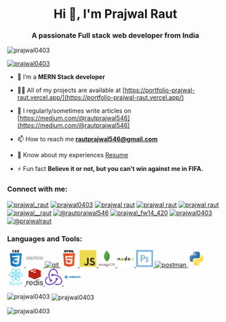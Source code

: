 <h1 align="center">Hi 👋, I'm Prajwal Raut</h1>
<h3 align="center">A passionate Full stack web developer from India</h3>

<p align="left"> <img src="https://komarev.com/ghpvc/?username=prajwal0403&label=Profile%20views&color=0e75b6&style=flat" alt="prajwal0403" /> </p>

<p align="left"> <a href="https://github.com/ryo-ma/github-profile-trophy"><img src="https://github-profile-trophy.vercel.app/?username=prajwal0403" alt="prajwal0403" /></a> </p>

- 🌱 I’m a **MERN Stack developer**

- 👨‍💻 All of my projects are available at [https://portfolio-prajwal-raut.vercel.app/](https://portfolio-prajwal-raut.vercel.app/)

- 📝 I regularly/sometimes write articles on [https://medium.com/@rautprajwal546](https://medium.com/@rautprajwal546)

- 📫 How to reach me **rautprajwal546@gmail.com**

- 📄 Know about my experiences [Resume](https://drive.google.com/drive/folders/101cYxH762sHspvSLLEAoYhaaWCQmFVNf?usp=share_link)

- ⚡ Fun fact **Believe it or not, but you can't win against me in FIFA.**

<h3 align="left">Connect with me:</h3>
<p align="left">
<a href="https://codepen.io/prajwal_raut" target="blank"><img align="center" src="https://raw.githubusercontent.com/rahuldkjain/github-profile-readme-generator/master/src/images/icons/Social/codepen.svg" alt="prajwal_raut" height="30" width="40" /></a>
<a href="https://twitter.com/prajwal0403" target="blank"><img align="center" src="https://raw.githubusercontent.com/rahuldkjain/github-profile-readme-generator/master/src/images/icons/Social/twitter.svg" alt="prajwal0403" height="30" width="40" /></a>
<a href="https://linkedin.com/in/prajwal raut" target="blank"><img align="center" src="https://raw.githubusercontent.com/rahuldkjain/github-profile-readme-generator/master/src/images/icons/Social/linked-in-alt.svg" alt="prajwal raut" height="30" width="40" /></a>
<a href="https://stackoverflow.com/users/prajwal raut" target="blank"><img align="center" src="https://raw.githubusercontent.com/rahuldkjain/github-profile-readme-generator/master/src/images/icons/Social/stack-overflow.svg" alt="prajwal raut" height="30" width="40" /></a>
<a href="https://fb.com/prajwal raut" target="blank"><img align="center" src="https://raw.githubusercontent.com/rahuldkjain/github-profile-readme-generator/master/src/images/icons/Social/facebook.svg" alt="prajwal raut" height="30" width="40" /></a>
<a href="https://instagram.com/prajwal__raut" target="blank"><img align="center" src="https://raw.githubusercontent.com/rahuldkjain/github-profile-readme-generator/master/src/images/icons/Social/instagram.svg" alt="prajwal__raut" height="30" width="40" /></a>
<a href="https://medium.com/@rautprajwal546" target="blank"><img align="center" src="https://raw.githubusercontent.com/rahuldkjain/github-profile-readme-generator/master/src/images/icons/Social/medium.svg" alt="@rautprajwal546" height="30" width="40" /></a>
<a href="https://www.hackerrank.com/prajwal_fw14_420" target="blank"><img align="center" src="https://raw.githubusercontent.com/rahuldkjain/github-profile-readme-generator/master/src/images/icons/Social/hackerrank.svg" alt="prajwal_fw14_420" height="30" width="40" /></a>
<a href="https://www.leetcode.com/prajwal0403" target="blank"><img align="center" src="https://raw.githubusercontent.com/rahuldkjain/github-profile-readme-generator/master/src/images/icons/Social/leet-code.svg" alt="prajwal0403" height="30" width="40" /></a>
<a href="https://www.hackerearth.com/@prajwalraut" target="blank"><img align="center" src="https://raw.githubusercontent.com/rahuldkjain/github-profile-readme-generator/master/src/images/icons/Social/hackerearth.svg" alt="@prajwalraut" height="30" width="40" /></a>
</p>

<h3 align="left">Languages and Tools:</h3>
<p align="left"> <a href="https://www.w3schools.com/css/" target="_blank" rel="noreferrer"> <img src="https://raw.githubusercontent.com/devicons/devicon/master/icons/css3/css3-original-wordmark.svg" alt="css3" width="40" height="40"/> </a> <a href="https://expressjs.com" target="_blank" rel="noreferrer"> <img src="https://raw.githubusercontent.com/devicons/devicon/master/icons/express/express-original-wordmark.svg" alt="express" width="40" height="40"/> </a> <a href="https://git-scm.com/" target="_blank" rel="noreferrer"> <img src="https://www.vectorlogo.zone/logos/git-scm/git-scm-icon.svg" alt="git" width="40" height="40"/> </a> <a href="https://www.w3.org/html/" target="_blank" rel="noreferrer"> <img src="https://raw.githubusercontent.com/devicons/devicon/master/icons/html5/html5-original-wordmark.svg" alt="html5" width="40" height="40"/> </a> <a href="https://developer.mozilla.org/en-US/docs/Web/JavaScript" target="_blank" rel="noreferrer"> <img src="https://raw.githubusercontent.com/devicons/devicon/master/icons/javascript/javascript-original.svg" alt="javascript" width="40" height="40"/> </a> <a href="https://www.mongodb.com/" target="_blank" rel="noreferrer"> <img src="https://raw.githubusercontent.com/devicons/devicon/master/icons/mongodb/mongodb-original-wordmark.svg" alt="mongodb" width="40" height="40"/> </a> <a href="https://nodejs.org" target="_blank" rel="noreferrer"> <img src="https://raw.githubusercontent.com/devicons/devicon/master/icons/nodejs/nodejs-original-wordmark.svg" alt="nodejs" width="40" height="40"/> </a> <a href="https://www.photoshop.com/en" target="_blank" rel="noreferrer"> <img src="https://raw.githubusercontent.com/devicons/devicon/master/icons/photoshop/photoshop-line.svg" alt="photoshop" width="40" height="40"/> </a> <a href="https://postman.com" target="_blank" rel="noreferrer"> <img src="https://www.vectorlogo.zone/logos/getpostman/getpostman-icon.svg" alt="postman" width="40" height="40"/> </a> <a href="https://www.python.org" target="_blank" rel="noreferrer"> <img src="https://raw.githubusercontent.com/devicons/devicon/master/icons/python/python-original.svg" alt="python" width="40" height="40"/> </a> <a href="https://reactjs.org/" target="_blank" rel="noreferrer"> <img src="https://raw.githubusercontent.com/devicons/devicon/master/icons/react/react-original-wordmark.svg" alt="react" width="40" height="40"/> </a> <a href="https://redis.io" target="_blank" rel="noreferrer"> <img src="https://raw.githubusercontent.com/devicons/devicon/master/icons/redis/redis-original-wordmark.svg" alt="redis" width="40" height="40"/> </a> <a href="https://redux.js.org" target="_blank" rel="noreferrer"> <img src="https://raw.githubusercontent.com/devicons/devicon/master/icons/redux/redux-original.svg" alt="redux" width="40" height="40"/> </a> <a href="https://webpack.js.org" target="_blank" rel="noreferrer"> <img src="https://raw.githubusercontent.com/devicons/devicon/d00d0969292a6569d45b06d3f350f463a0107b0d/icons/webpack/webpack-original-wordmark.svg" alt="webpack" width="40" height="40"/> </a> </p>

<p><img align="left" src="https://github-readme-stats.vercel.app/api/top-langs?username=prajwal0403&show_icons=true&locale=en&layout=compact" alt="prajwal0403" /></p>

<p>&nbsp;<img align="center" src="https://github-readme-stats.vercel.app/api?username=prajwal0403&show_icons=true&locale=en" alt="prajwal0403" /></p>

<p><img align="center" src="https://github-readme-streak-stats.herokuapp.com/?user=prajwal0403&" alt="prajwal0403" /></p>
